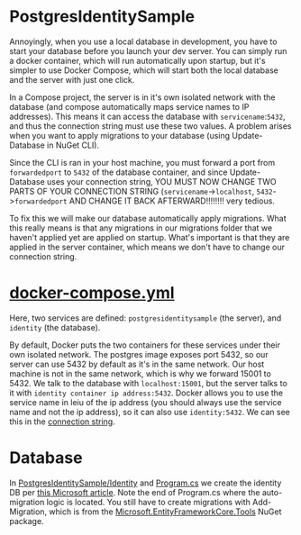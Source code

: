 # PostgresIdentitySample

Annoyingly, when you use a local database in development, you have to start your database before you launch your dev server. You can simply run a docker container, which will run automatically upon startup, but it's simpler to use Docker Compose,
which will start both the local database and the server with just one click.

In a Compose project, the server is in it's own isolated network with the database (and compose automatically maps service names to IP addresses). This means it can access the database with `servicename`:`5432`, and thus the connection string must use these two values. A problem arises when you want to apply migrations to your database (using Update-Database in NuGet CLI). 

Since the CLI is ran in your host machine, you must forward a port from `forwardedport` to `5432` of the database container, and since Update-Database uses your connection string, YOU MUST NOW CHANGE TWO PARTS OF YOUR CONNECTION STRING (`servicename`->`localhost`, `5432`->`forwardedport` AND CHANGE IT BACK AFTERWARD!!!!!!!! very tedious.   

To fix this we will make our database automatically apply migrations. What this really means is that any migrations in our migrations folder that we haven't applied yet are applied on startup. What's important is that they are applied in the server container, which means we don't have to change our connection string.

# [docker-compose.yml](docker-compose.yml)

Here, two services are defined: `postgresidentitysample` (the server), and `identity` (the database).

By default, Docker puts the two containers for these services under their own isolated network. The postgres image exposes port 5432, so our server can use 5432 by default as it's in the same network. Our host machine is not in the same network, which is why we forward 15001 to 5432. We talk to the database with `localhost:15001`, but the server talks to it with `identity container ip address:5432`. Docker allows you to use the service name in leiu of the ip address (you should always use the service name and not the ip address), so it can also use `identity:5432`. We can see this in the [connection string](PostgresIdentitySample/appsettings.json).

# Database

In [PostgresIdentitySample/Identity](PostgresIdentitySample/Identity) and [Program.cs](PostgresIdentitySample/Program.cs) we create the identity DB per [this Microsoft article](https://learn.microsoft.com/en-us/aspnet/core/security/authentication/identity-api-authorization?view=aspnetcore-8.0). Note the end of Program.cs where the auto-migration logic is located. You still have to create migrations with Add-Migration, which is from the [Microsoft.EntityFrameworkCore.Tools](https://www.nuget.org/packages/Microsoft.EntityFrameworkCore.Tools/latest?_src=template#versions-body-tab) NuGet package.
